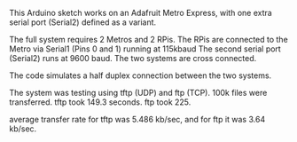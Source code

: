This Arduino sketch works on an Adafruit Metro Express, with one extra serial port (Serial2) defined as a variant.

The full system requires 2 Metros and 2 RPis.  The RPis are connected to the Metro via Serial1 (Pins 0 and 1) running at 115kbaud
The second serial port (Serial2) runs at 9600 baud.  The two systems are cross connected.

The code simulates a half duplex connection between the two systems.

The system was testing using tftp (UDP) and ftp (TCP).  100k files were transferred.  tftp took 149.3 seconds.  ftp took 225.

average transfer rate for tftp was 5.486 kb/sec, and for ftp it was 3.64 kb/sec.
